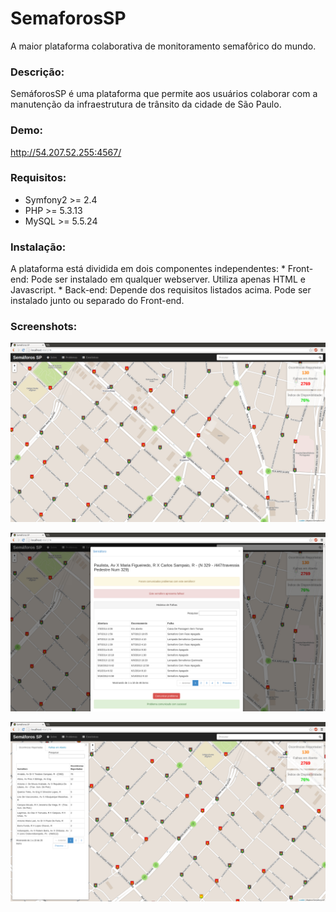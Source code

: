 SemaforosSP
===========

A maior plataforma colaborativa de monitoramento semafôrico do mundo.

### Descrição:
SemáforosSP é uma plataforma que permite aos usuários colaborar com a manutenção da infraestrutura 
de trânsito da cidade de São Paulo.


### Demo:
http://54.207.52.255:4567/


### Requisitos:
* Symfony2 >= 2.4
* PHP >= 5.3.13
* MySQL >= 5.5.24


### Instalação:
A plataforma está dividida em dois componentes independentes:
	* Front-end: Pode ser instalado em qualquer webserver. Utiliza apenas HTML e Javascript.
	* Back-end: Depende dos requisitos listados acima. Pode ser instalado junto ou separado do Front-end.


### Screenshots:

![Visão geral](/screenshots/1.png)

![Informações do semáforo](/screenshots/2.png)

![Listagem de falhas](/screenshots/4.png)


